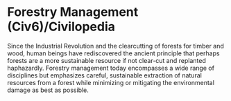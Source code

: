 # Forestry Management (Civ6)/Civilopedia

Since the Industrial Revolution and the clearcutting of forests for timber and wood, human beings have rediscovered the ancient principle that perhaps forests are a more sustainable resource if not clear-cut and replanted haphazardly. Forestry management today encompasses a wide range of disciplines but emphasizes careful, sustainable extraction of natural resources from a forest while minimizing or mitigating the environmental damage as best as possible.